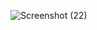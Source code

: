 ![Screenshot (22)](https://github.com/vysnoo/music-player-js/assets/115607761/eb76de35-296f-4a28-bf75-7eab91a85780)
